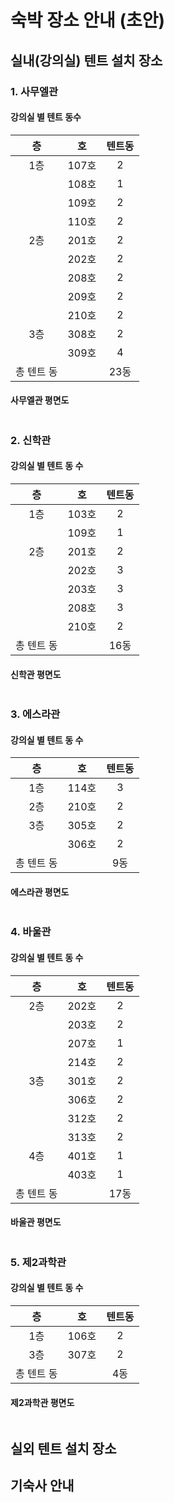 # 숙박 장소 안내 (초안)

## 실내(강의실) 텐트 설치 장소

### 1. 사무엘관

#### 강의실 별 텐트 동수

|    층   |   호  | 텐트동 |
| :----: | :--: | :-: |
|   1층   | 107호 |  2  |
|        | 108호 |  1  |
|        | 109호 |  2  |
|        | 110호 |  2  |
|   2층   | 201호 |  2  |
|        | 202호 |  2  |
|        | 208호 |  2  |
|        | 209호 |  2  |
|        | 210호 |  2  |
|   3층   | 308호 |  2  |
|        | 309호 |  4  |
| 총 텐트 동 |      | 23동 |

#### 사무엘관 평면도

<figure><img src="../../.gitbook/assets/장소01사무엘관.png" alt=""><figcaption></figcaption></figure>

### 2. 신학관

#### 강의실 별 텐트 동 수

|    층   |   호  | 텐트동 |
| :----: | :--: | :-: |
|   1층   | 103호 |  2  |
|        | 109호 |  1  |
|   2층   | 201호 |  2  |
|        | 202호 |  3  |
|        | 203호 |  3  |
|        | 208호 |  3  |
|        | 210호 |  2  |
| 총 텐트 동 |      | 16동 |

#### 신학관 평면도

<figure><img src="../../.gitbook/assets/장소02신학관.png" alt=""><figcaption></figcaption></figure>

### 3. 에스라관

#### 강의실 별 텐트 동 수

|    층   |   호  | 텐트동 |
| :----: | :--: | :-: |
|   1층   | 114호 |  3  |
|   2층   | 210호 |  2  |
|   3층   | 305호 |  2  |
|        | 306호 |  2  |
| 총 텐트 동 |      |  9동 |

#### 에스라관 평면도

<figure><img src="../../.gitbook/assets/장소03에스라관.png" alt=""><figcaption></figcaption></figure>

### 4. 바울관

#### 강의실 별 텐트 동 수

|    층   |   호  | 텐트동 |
| :----: | :--: | :-: |
|   2층   | 202호 |  2  |
|        | 203호 |  2  |
|        | 207호 |  1  |
|        | 214호 |  2  |
|   3층   | 301호 |  2  |
|        | 306호 |  2  |
|        | 312호 |  2  |
|        | 313호 |  2  |
|   4층   | 401호 |  1  |
|        | 403호 |  1  |
| 총 텐트 동 |      | 17동 |

#### 바울관 평면도

<figure><img src="../../.gitbook/assets/장소04바울관.png" alt=""><figcaption></figcaption></figure>

### 5. 제2과학관

#### 강의실 별 텐트 동 수

|    층   |   호  | 텐트동 |
| :----: | :--: | :-: |
|   1층   | 106호 |  2  |
|   3층   | 307호 |  2  |
| 총 텐트 동 |      |  4동 |

#### 제2과학관 평면도

<figure><img src="../../.gitbook/assets/장소05제2과학관.png" alt=""><figcaption></figcaption></figure>

## 실외 텐트 설치 장소



## 기숙사 안내

